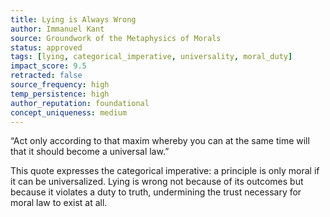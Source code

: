 ```yaml
---
title: Lying is Always Wrong
author: Immanuel Kant
source: Groundwork of the Metaphysics of Morals
status: approved
tags: [lying, categorical_imperative, universality, moral_duty]
impact_score: 9.5
retracted: false
source_frequency: high
temp_persistence: high
author_reputation: foundational
concept_uniqueness: medium
---
```


“Act only according to that maxim whereby you can at the same time will that it should become a universal law.”

This quote expresses the categorical imperative: a principle is only moral if it can be universalized. Lying is wrong not because of its outcomes but because it violates a duty to truth, undermining the trust necessary for moral law to exist at all.